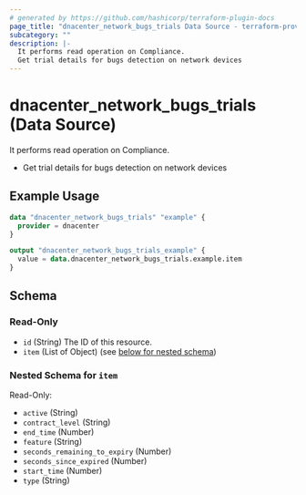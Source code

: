 ```yaml
---
# generated by https://github.com/hashicorp/terraform-plugin-docs
page_title: "dnacenter_network_bugs_trials Data Source - terraform-provider-dnacenter"
subcategory: ""
description: |-
  It performs read operation on Compliance.
  Get trial details for bugs detection on network devices
---
```


# dnacenter_network_bugs_trials (Data Source)

It performs read operation on Compliance.

- Get trial details for bugs detection on network devices

## Example Usage

```terraform
data "dnacenter_network_bugs_trials" "example" {
  provider = dnacenter
}

output "dnacenter_network_bugs_trials_example" {
  value = data.dnacenter_network_bugs_trials.example.item
}
```

<!-- schema generated by tfplugindocs -->
## Schema

### Read-Only

- `id` (String) The ID of this resource.
- `item` (List of Object) (see [below for nested schema](#nestedatt--item))

<a id="nestedatt--item"></a>
### Nested Schema for `item`

Read-Only:

- `active` (String)
- `contract_level` (String)
- `end_time` (Number)
- `feature` (String)
- `seconds_remaining_to_expiry` (Number)
- `seconds_since_expired` (Number)
- `start_time` (Number)
- `type` (String)
